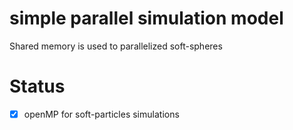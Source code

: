 # simple parallel simulation model
Shared memory is used to parallelized soft-spheres

# Status

- [X] openMP for soft-particles simulations
